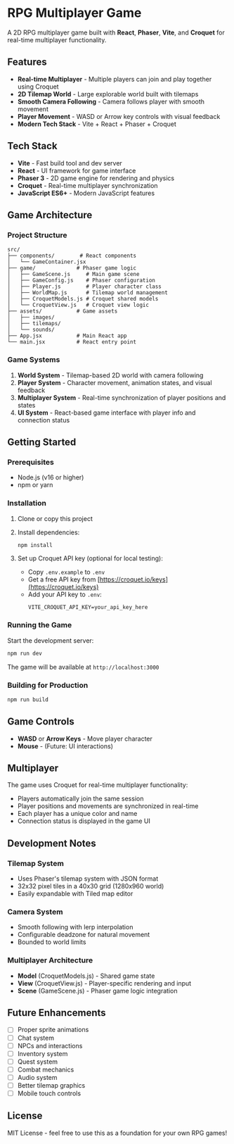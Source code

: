 # RPG Multiplayer Game

A 2D RPG multiplayer game built with **React**, **Phaser**, **Vite**, and **Croquet** for real-time multiplayer functionality.

## Features

- **Real-time Multiplayer** - Multiple players can join and play together using Croquet
- **2D Tilemap World** - Large explorable world built with tilemaps
- **Smooth Camera Following** - Camera follows player with smooth movement
- **Player Movement** - WASD or Arrow key controls with visual feedback
- **Modern Tech Stack** - Vite + React + Phaser + Croquet

## Tech Stack

- **Vite** - Fast build tool and dev server
- **React** - UI framework for game interface
- **Phaser 3** - 2D game engine for rendering and physics
- **Croquet** - Real-time multiplayer synchronization
- **JavaScript ES6+** - Modern JavaScript features

## Game Architecture

### Project Structure
```
src/
├── components/        # React components
│   └── GameContainer.jsx
├── game/             # Phaser game logic
│   ├── GameScene.js     # Main game scene
│   ├── GameConfig.js    # Phaser configuration
│   ├── Player.js        # Player character class
│   ├── WorldMap.js      # Tilemap world management
│   ├── CroquetModels.js # Croquet shared models
│   └── CroquetView.js   # Croquet view logic
├── assets/           # Game assets
│   ├── images/
│   ├── tilemaps/
│   └── sounds/
├── App.jsx           # Main React app
└── main.jsx          # React entry point
```

### Game Systems

1. **World System** - Tilemap-based 2D world with camera following
2. **Player System** - Character movement, animation states, and visual feedback
3. **Multiplayer System** - Real-time synchronization of player positions and states
4. **UI System** - React-based game interface with player info and connection status

## Getting Started

### Prerequisites

- Node.js (v16 or higher)
- npm or yarn

### Installation

1. Clone or copy this project
2. Install dependencies:
   ```bash
   npm install
   ```

3. Set up Croquet API key (optional for local testing):
   - Copy `.env.example` to `.env`
   - Get a free API key from [https://croquet.io/keys](https://croquet.io/keys)
   - Add your API key to `.env`:
     ```
     VITE_CROQUET_API_KEY=your_api_key_here
     ```

### Running the Game

Start the development server:
```bash
npm run dev
```

The game will be available at `http://localhost:3000`

### Building for Production

```bash
npm run build
```

## Game Controls

- **WASD** or **Arrow Keys** - Move player character
- **Mouse** - (Future: UI interactions)

## Multiplayer

The game uses Croquet for real-time multiplayer functionality:

- Players automatically join the same session
- Player positions and movements are synchronized in real-time
- Each player has a unique color and name
- Connection status is displayed in the game UI

## Development Notes

### Tilemap System
- Uses Phaser's tilemap system with JSON format
- 32x32 pixel tiles in a 40x30 grid (1280x960 world)
- Easily expandable with Tiled map editor

### Camera System
- Smooth following with lerp interpolation
- Configurable deadzone for natural movement
- Bounded to world limits

### Multiplayer Architecture
- **Model** (CroquetModels.js) - Shared game state
- **View** (CroquetView.js) - Player-specific rendering and input
- **Scene** (GameScene.js) - Phaser game logic integration

## Future Enhancements

- [ ] Proper sprite animations
- [ ] Chat system
- [ ] NPCs and interactions
- [ ] Inventory system
- [ ] Quest system
- [ ] Combat mechanics
- [ ] Audio system
- [ ] Better tilemap graphics
- [ ] Mobile touch controls

## License

MIT License - feel free to use this as a foundation for your own RPG games!